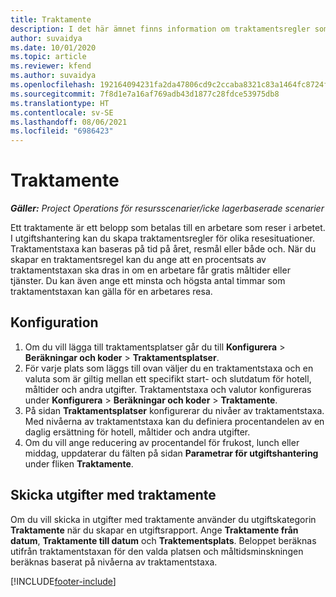 ```yaml
---
title: Traktamente
description: I det här ämnet finns information om traktamentsregler som används i utgiftshantering.
author: suvaidya
ms.date: 10/01/2020
ms.topic: article
ms.reviewer: kfend
ms.author: suvaidya
ms.openlocfilehash: 192164094231fa2da47806cd9c2ccaba8321c83a1464fc8724fa0d0a7618660f
ms.sourcegitcommit: 7f8d1e7a16af769adb43d1877c28fdce53975db8
ms.translationtype: HT
ms.contentlocale: sv-SE
ms.lasthandoff: 08/06/2021
ms.locfileid: "6986423"
---
```

# <a name="per-diems"></a>Traktamente

_**Gäller:** Project Operations för resursscenarier/icke lagerbaserade scenarier_


Ett traktamente är ett belopp som betalas till en arbetare som reser i arbetet. I utgiftshantering kan du skapa traktamentsregler för olika resesituationer. Traktamentstaxa kan baseras på tid på året, resmål eller både och. När du skapar en traktamentsregel kan du ange att en procentsats av traktamentstaxan ska dras in om en arbetare får gratis måltider eller tjänster. Du kan även ange ett minsta och högsta antal timmar som traktamentstaxan kan gälla för en arbetares resa.

## <a name="configuration"></a>Konfiguration 

1. Om du vill lägga till traktamentsplatser går du till **Konfigurera** > **Beräkningar och koder** > **Traktamentsplatser**.
2. För varje plats som läggs till ovan väljer du en traktamentstaxa och en valuta som är giltig mellan ett specifikt start- och slutdatum för hotell, måltider och andra utgifter. Traktamentstaxa och valutor konfigureras under **Konfigurera** > **Beräkningar och koder** > **Traktamente**.
3. På sidan **Traktamentsplatser** konfigurerar du nivåer av traktamentstaxa. Med nivåerna av traktamentstaxa kan du definiera procentandelen av en daglig ersättning för hotell, måltider och andra utgifter. 
4. Om du vill ange reducering av procentandel för frukost, lunch eller middag, uppdaterar du fälten på sidan **Parametrar för utgiftshantering** under fliken **Traktamente**. 
    
## <a name="submit-expenses-using-per-diem"></a>Skicka utgifter med traktamente
Om du vill skicka in utgifter med traktamente använder du utgiftskategorin **Traktamente** när du skapar en utgiftsrapport. Ange **Traktamente från datum**, **Traktamente till datum** och **Traktementsplats**. Beloppet beräknas utifrån traktamentstaxan för den valda platsen och måltidsminskningen beräknas baserat på nivåerna av traktamentstaxa.


[!INCLUDE[footer-include](../includes/footer-banner.md)]